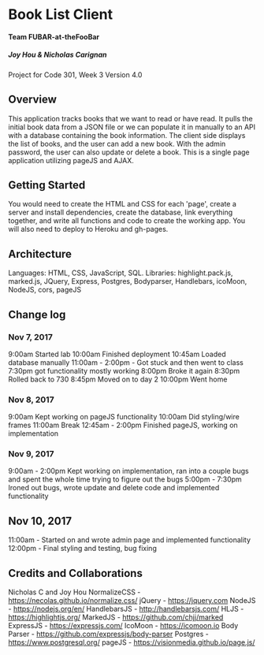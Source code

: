 # Book List Client
#### Team FUBAR-at-theFooBar
##### Joy Hou & Nicholas Carignan

Project for Code 301, Week 3
Version 4.0

## Overview
This application tracks books that we want to read or have read. It pulls the initial book data from a JSON file or we can populate it in manually to an API with a database containing the book information. The client side displays the list of books, and the user can add a new book. With the admin password, the user can also update or delete a book. This is a single page application utilizing pageJS and AJAX.

## Getting Started
You would need to create the HTML and CSS for each 'page', create a server and install dependencies, create the database, link everything together, and write all functions and code to create the working app. You will also need to deploy to Heroku and gh-pages.

## Architecture
Languages: HTML, CSS, JavaScript, SQL.
Libraries: highlight.pack.js, marked.js, JQuery, Express, Postgres, Bodyparser, Handlebars, icoMoon, NodeJS, cors, pageJS

## Change log
### Nov 7, 2017
9:00am Started lab
10:00am Finished deployment
10:45am Loaded database manually
11:00am - 2:00pm - Got stuck and then went to class
7:30pm got functionality mostly working
8:00pm Broke it again
8:30pm Rolled back to 730
8:45pm Moved on to day 2
10:00pm Went home

### Nov 8, 2017
9:00am Kept working on pageJS functionality
10:00am Did styling/wire frames
11:00am Break
12:45am - 2:00pm Finished pageJS, working on implementation

### Nov 9, 2017
9:00am - 2:00pm Kept working on implementation, ran into a couple bugs and spent the whole time trying to figure out the bugs
5:00pm - 7:30pm Ironed out bugs, wrote update and delete code and implemented functionality

## Nov 10, 2017
11:00am - Started on and wrote admin page and implemented functionality
12:00pm - Final styling and testing, bug fixing

## Credits and Collaborations
Nicholas C and Joy Hou
NormalizeCSS - https://necolas.github.io/normalize.css/
jQuery - https://jquery.com
NodeJS - https://nodejs.org/en/
HandlebarsJS - http://handlebarsjs.com/
HLJS - https://highlightjs.org/
MarkedJS - https://github.com/chjj/marked
ExpressJS - https://expressjs.com/
IcoMoon - https://icomoon.io
Body Parser - https://github.com/expressjs/body-parser
Postgres - https://www.postgresql.org/
pageJS - https://visionmedia.github.io/page.js/
